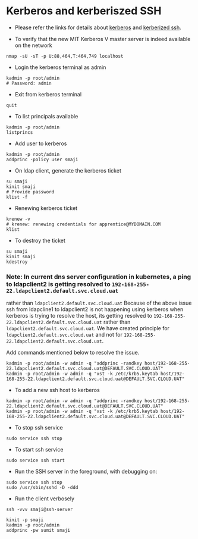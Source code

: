 # Kerberos and kerberiszed SSH

- Please refer the links for details about [kerberos](http://techpubs.spinlocksolutions.com/dklar/kerberos.html) 
and [kerberized ssh](http://jurjenbokma.com/ApprenticesNotes/kerberized_ssh.xhtml).

- To verify that the new MIT Kerberos V master server is indeed available on the network
```shell
nmap -sU -sT -p U:88,464,T:464,749 localhost
```

- Login the kerberos terminal as admin
```shell
kadmin -p root/admin
# Password: admin
```
- Exit from kerberos terminal
```shell
quit
```

- To list principals available
```shell
kadmin -p root/admin
listprincs
```

- Add user to kerberos
```shell
kadmin -p root/admin
addprinc -policy user smaji
```

- On ldap client, generate the kerberos ticket
```shell
su smaji
kinit smaji
# Provide password
klist -f
```

- Renewing kerberos ticket
```shell
krenew -v
# krenew: renewing credentials for apprentice@MYDOMAIN.COM
klist
```

- To destroy the ticket
```shell
su smaji
kinit smaji
kdestroy
```

### Note: In current dns server configuration in kubernetes, a ping to ldapclient2 is getting resolved to `192-168-255-22.ldapclient2.default.svc.cloud.uat`
rather than `ldapclient2.default.svc.cloud.uat`
Because of the above issue ssh from ldapcline1 to ldapclient2 is not happening using kerberos
when kerberos is trying to resolve the host, its getting resolved to `192-168-255-22.ldapclient2.default.svc.cloud.uat`
rather than `ldapclient2.default.svc.cloud.uat`. We have created principle for `ldapclient2.default.svc.cloud.uat`
and not for `192-168-255-22.ldapclient2.default.svc.cloud.uat`.

Add commands mentioned below to resolve the issue.
```shell
kadmin -p root/admin -w admin -q "addprinc -randkey host/192-168-255-22.ldapclient2.default.svc.cloud.uat@DEFAULT.SVC.CLOUD.UAT"
kadmin -p root/admin -w admin -q "xst -k /etc/krb5.keytab host/192-168-255-22.ldapclient2.default.svc.cloud.uat@DEFAULT.SVC.CLOUD.UAT"
```

- To add a new ssh host to kerberos
```shell
kadmin -p root/admin -w admin -q "addprinc -randkey host/192-168-255-22.ldapclient2.default.svc.cloud.uat@DEFAULT.SVC.CLOUD.UAT"
kadmin -p root/admin -w admin -q "xst -k /etc/krb5.keytab host/192-168-255-22.ldapclient2.default.svc.cloud.uat@DEFAULT.SVC.CLOUD.UAT"
```

- To stop ssh service
```shell
sudo service ssh stop
```

- To start ssh service
```shell
sudo service ssh start
```

- Run the SSH server in the foreground, with debugging on:
```shell
sudo service ssh stop
sudo /usr/sbin/sshd -D -ddd
```

- Run the client verbosely
```shell
ssh -vvv smaji@ssh-server
```

```shell
kinit -p smaji
kadmin -p root/admin
addprinc -pw sumit smaji
```
